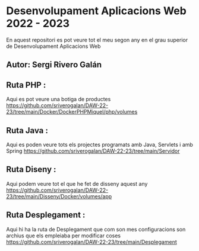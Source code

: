 # Desenvolupament Aplicacions Web 2022 - 2023
En aquest repositori es pot veure tot el meu segon any en el grau superior de Desenvolupament Aplicacions Web 

## Autor: Sergi Rivero Galán

## Ruta PHP : 
Aqui es pot veure una botiga de productes 
https://github.com/sriverogalan/DAW-22-23/tree/main/Docker/DockerPHPMiquel/php/volumes

## Ruta Java : 
Aqui es poden veure tots els projectes programats amb Java, Servlets i amb Spring
https://github.com/sriverogalan/DAW-22-23/tree/main/Servidor 

## Ruta Diseny :
Aqui podem veure tot el que he fet de disseny aquest any 
https://github.com/sriverogalan/DAW-22-23/tree/main/Disseny/Docker/volumes/app

## Ruta Desplegament :
Aqui hi ha la ruta de Desplegament que com son mes configuracions son archius que els empleiaba per modificar coses
https://github.com/sriverogalan/DAW-22-23/tree/main/Desplegament
